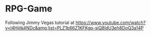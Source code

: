 # RPG-Game
Following Jimmy Vegas tutorial at https://www.youtube.com/watch?v=l4Hijtk4NDc&amp;list=PLZ1b66Z1KFKgp-sjQ8ldU3eh8DoQ3a14P
